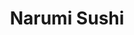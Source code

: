 ---
layout: place
title: "Narumi Sushi"
permalink: /california/rancho-cordova/narumi-sushi.html
stateAbbr: CA
stateName: California
cityName: Rancho Cordova
seo:
  name: "Narumi Sushi"
  type: Restaurant
  links: null
description: "Narumi Sushi serves delicious sushi in Rancho Cordova, California. Try fresh Japanese dishes for a great dining experience. "
place_id: ChIJGZgcnqrnmoARAgyhVGbKxZo
photos:
  - name: >-
      places/ChIJGZgcnqrnmoARAgyhVGbKxZo/photos/AeeoHcLb8jPJWCip3Te60d-CSm-QQFs2vBiUoLFV1I71eFd212vvUWqBIxcI0MuSxNIrS9WmFIIAmLDJo7XcwnBuN5GLp2idvsZ_XQkZDKB1dnxWKN3G5Pe2rNg97UMaMsrza8ySKvFdyj3ngRLrFp1hCBkrDPGe1B-cuQ_cAGDV_iQawxZfapzYcdBcsoSFGnN3vSC99NA99M6PqnaPZjqkLvv1fMecig6FEAi72-qVP_iB9N3PmeS7dIYuSDUYeArq52zyp8RoNTsb2gx4Wc1-ez1aJEZ08yccFX72rvOEOYVQKw
    widthPx: 1702
    heightPx: 958
    authorAttributions:
      - displayName: Narumi Sushi
        uri: https://maps.google.com/maps/contrib/107531398002314506647
        photoUri: >-
          https://lh3.googleusercontent.com/a-/ALV-UjUXAVkLTmGb8oa0BApkwfaSlL4Q-k7e7pSBFNwChFcWX7oTsNE=s100-p-k-no-mo
    flagContentUri: >-
      https://www.google.com/local/imagery/report/?cb_client=maps_api_places.places_api&image_key=!1e10!2sAF1QipNdnWrqrnOuaqQ2aoImKrnIeF6sdhGSaeSvA15_&hl=en-US
    googleMapsUri: >-
      https://www.google.com/maps/place//data=!3m4!1e2!3m2!1sAF1QipNdnWrqrnOuaqQ2aoImKrnIeF6sdhGSaeSvA15_!2e10!4m2!3m1!1s0x809ae7aa9e1c9819:0x9ac5ca6654a10c02
  - name: >-
      places/ChIJGZgcnqrnmoARAgyhVGbKxZo/photos/AeeoHcJ3Yyr8nIBG_xZn2ATl9uQ34RViTnqhrfNMeHeFd5MfgnVwGpvvyc8ZTt3KpYxXXB1JJJJWQsL0Y-JZuiC0yd0XVeZXewkrsxyTuWCZBTD8204vGuaxAwpyClwLir_mOc-EDiBEn83i4KhRyCo820QmkE4kSReT4ebNlRJTLfD0gqpuR3Ki9AGxFuQntyu6-gGtip39_cHzO2juvW5ibfhT13dDIBU1HlMMLmUhfvYoGqLXWgR8EheaK9efJK6zeSLTYxIQ4d7eqnpGiAYcWVAmTLjWqIoSBEBFVoFraeldSw
    widthPx: 4032
    heightPx: 3024
    authorAttributions:
      - displayName: Narumi Sushi
        uri: https://maps.google.com/maps/contrib/107531398002314506647
        photoUri: >-
          https://lh3.googleusercontent.com/a-/ALV-UjUXAVkLTmGb8oa0BApkwfaSlL4Q-k7e7pSBFNwChFcWX7oTsNE=s100-p-k-no-mo
    flagContentUri: >-
      https://www.google.com/local/imagery/report/?cb_client=maps_api_places.places_api&image_key=!1e10!2sAF1QipM9DsY-daADK2ZdD4YIOg1wdctJv_ZexHK0M1Lr&hl=en-US
    googleMapsUri: >-
      https://www.google.com/maps/place//data=!3m4!1e2!3m2!1sAF1QipM9DsY-daADK2ZdD4YIOg1wdctJv_ZexHK0M1Lr!2e10!4m2!3m1!1s0x809ae7aa9e1c9819:0x9ac5ca6654a10c02
  - name: >-
      places/ChIJGZgcnqrnmoARAgyhVGbKxZo/photos/AeeoHcJc7aeOSDASiGlbKeiY2f_mKjp9kUELMackJa5X8d9oKxN9iq61AwZTnFXcr9PKem4puawTRvy21Lo-v_I8cxNuAjhw0hd4QTUefBr1ZzHnTr9gkFE1ujffksW-GhovlYH0ct69O8fPpNTiHCuRWuIbip1-kS7tmY02pykLQIGHgUrBF8DUHx2lBBGP7Pd0NCVTMV3MSBZvCBna1xuFb9Dvo1WX6iVwS-sbfQC3u3UvvRC1qDEPljrnpUquRu_N0CilaeMrGmCaHdsnmcf0AmA0W_E_B48it0af5KEM0GcCGjYTx53YThvGwEqc7NSpkLOX5HRoXOCcytsXrlWTpTrABn2u-8b1RLdqVWWgxPW0EohN51WxJAZYbMMGbqMuAf1_uYvD5hIod-gIvBe3OHQlKaeNEonPH1Y
    widthPx: 4000
    heightPx: 2252
    authorAttributions:
      - displayName: J Yang
        uri: https://maps.google.com/maps/contrib/106946849552236687021
        photoUri: >-
          https://lh3.googleusercontent.com/a-/ALV-UjXf-hg27SCKNirvqUDVlaJ1xDcBpfE88ZMUFjWwXR9CBZ21FtUA=s100-p-k-no-mo
    flagContentUri: >-
      https://www.google.com/local/imagery/report/?cb_client=maps_api_places.places_api&image_key=!1e10!2sCIHM0ogKEICAgID__s7aNQ&hl=en-US
    googleMapsUri: >-
      https://www.google.com/maps/place//data=!3m4!1e2!3m2!1sCIHM0ogKEICAgID__s7aNQ!2e10!4m2!3m1!1s0x809ae7aa9e1c9819:0x9ac5ca6654a10c02
  - name: >-
      places/ChIJGZgcnqrnmoARAgyhVGbKxZo/photos/AeeoHcL7jK3DIaNw0HjcSFxZw0G8iTgRdOcAp-KRvICuP2udxlTWTQrW8ZdMfib6bvjDK6_WXd9kjwv7pnkczO_syB-RmVJWdHxxSRq1C7qVMPGp46FzPux96q0gIJCwSg4-FoY6W6S-el9-8TAfnvEKtPw8o6ivDDH8wjndcqaW8bBvHUW8cHCdvhFG7OdxDpYEEhxmYXVrDGTe-8ST2IqNCZeB11ULxgHZb7wAynV1qBBtT_SAEY_I2yhBtXHVwP2gtzOBCc3YeV-dAuUDV71JuSyfR3u_I6U6VQSHaRkzAbdknZdZ61PoLSgOICozXF1vmU_vpCgVGO8OkzOABe_-BLV4H-oPeh8U6DQfWbApjImfVkQqSxJQoKOB_1sphrK48b4lrzplgmucLjj1F4yysDeZxHv7mOtNN5pjHUVhdYGSkzo
    widthPx: 3854
    heightPx: 2890
    authorAttributions:
      - displayName: Jiun Liu
        uri: https://maps.google.com/maps/contrib/117861683685898218953
        photoUri: >-
          https://lh3.googleusercontent.com/a/ACg8ocIIrXaUFKYuwgTH_OchGEbkDcBPdXHDM6MBzttyqKFJwnQepg=s100-p-k-no-mo
    flagContentUri: >-
      https://www.google.com/local/imagery/report/?cb_client=maps_api_places.places_api&image_key=!1e10!2sCIHM0ogKEICAgID7jKOjsAE&hl=en-US
    googleMapsUri: >-
      https://www.google.com/maps/place//data=!3m4!1e2!3m2!1sCIHM0ogKEICAgID7jKOjsAE!2e10!4m2!3m1!1s0x809ae7aa9e1c9819:0x9ac5ca6654a10c02
  - name: >-
      places/ChIJGZgcnqrnmoARAgyhVGbKxZo/photos/AeeoHcL2X0cwaeg6q3wTFwngHuz9Vc-Eo3ZV1sFhPMJXb8Xj5c1auhlFgKHsZshOMScKQWitZaES-7CL-Ok1vzszEW59gultlUMSQvfzfOr4QB5O5YNd1Mtkmm2Jruy3xLGsRnU1E0QPd_9PK7yua078X1JYoruv0gGFyd55jCy8P7BjQSo-5ah7YnMHpZOm7ACSHRY5QukrTtu5BF8o2p57tKWkLQZMK2TS7guymzmnHQ2ElASKjarlLyAZ3_T89rxQpa2b4dcLMe5vKtJzN9Qk89zUK-vvQwCdrdrHOntyFN-7RA
    widthPx: 2980
    heightPx: 3174
    authorAttributions:
      - displayName: Narumi Sushi
        uri: https://maps.google.com/maps/contrib/107531398002314506647
        photoUri: >-
          https://lh3.googleusercontent.com/a-/ALV-UjUXAVkLTmGb8oa0BApkwfaSlL4Q-k7e7pSBFNwChFcWX7oTsNE=s100-p-k-no-mo
    flagContentUri: >-
      https://www.google.com/local/imagery/report/?cb_client=maps_api_places.places_api&image_key=!1e10!2sAF1QipMir_KX3L8zcX5d1CGxrfO0tQ_En7guqaoZP4YM&hl=en-US
    googleMapsUri: >-
      https://www.google.com/maps/place//data=!3m4!1e2!3m2!1sAF1QipMir_KX3L8zcX5d1CGxrfO0tQ_En7guqaoZP4YM!2e10!4m2!3m1!1s0x809ae7aa9e1c9819:0x9ac5ca6654a10c02
  - name: >-
      places/ChIJGZgcnqrnmoARAgyhVGbKxZo/photos/AeeoHcJxl05JNM5tUVYi4G4z6PaMYcfNbOqA8hHbIJS6k9qQ-SRDTAh_ZRICxA2zNtFMA46RfcyvQTluseKak3XRZefuDvHeSgeSdgYDdDpf4aN9gApNBgL2piTZ3m5-T0zHxxgz7uwxUTRJe6k76uEDAQ-sXvO8Rj7LydB2vzEjvwf_FvlZ-mEWCk33gY1OimYWNdLeef1jHp3Hn5lw-tUZMURjV5nN7VV9wqQEDGAzEhWg5Jd7eQjrByrDd365qsrj4aaO2KXFaA3c4OoEyCJeg0HHOfvdbTWGat5Sl7DP-lQEsQ
    widthPx: 4032
    heightPx: 3024
    authorAttributions:
      - displayName: Narumi Sushi
        uri: https://maps.google.com/maps/contrib/107531398002314506647
        photoUri: >-
          https://lh3.googleusercontent.com/a-/ALV-UjUXAVkLTmGb8oa0BApkwfaSlL4Q-k7e7pSBFNwChFcWX7oTsNE=s100-p-k-no-mo
    flagContentUri: >-
      https://www.google.com/local/imagery/report/?cb_client=maps_api_places.places_api&image_key=!1e10!2sAF1QipMeLYWsNO5HcYS8IihkHYfcgiZ8ecVKNi2LhnEr&hl=en-US
    googleMapsUri: >-
      https://www.google.com/maps/place//data=!3m4!1e2!3m2!1sAF1QipMeLYWsNO5HcYS8IihkHYfcgiZ8ecVKNi2LhnEr!2e10!4m2!3m1!1s0x809ae7aa9e1c9819:0x9ac5ca6654a10c02
  - name: >-
      places/ChIJGZgcnqrnmoARAgyhVGbKxZo/photos/AeeoHcLP6JPI4aMx8pmU8Ikn2oLRALDC7dCUrTCrKQOaFxMfLp4aCAbzlfxIiSjYY-HuBB8RXKqdRNd6L--rwwLKzQ-PC8VAUa599DhNCT1tAaohf1rwlQw42WsLbpmpivvpyjEDkqfiYIWzPxyK5HuNqs1_CglXJf5O9spl4lOP8mBrTdkiLXkH5SE8UobaH0sGm9RHLnKGvLPqbeR_GHH0FZHNzE2-t1Ed3y0BoLAXd_usLhJqgWlCdWIt6jNQK9F-sS793NDu8RF0jytLShy8uLVPN8wGh8fC0BLlTgjE8X2Ifw6_wVgoGZnRbWN6ya8tqeU_d3oD4Ldbv4fEOcY7KGBEFSPqOzwVuJx1oXM7BkHZGTgotzisBSH72ilpns171eVAcvdyV8abRBkqyUg8S-wPQHFFSQXGiV-ZwqwhOg8UHWHO
    widthPx: 4032
    heightPx: 2268
    authorAttributions:
      - displayName: Garth Epling-Card
        uri: https://maps.google.com/maps/contrib/106268454794770661061
        photoUri: >-
          https://lh3.googleusercontent.com/a-/ALV-UjWCY_4mlqEWTB72Kka-Y6JPMEHleng-qRZogcaInDaou0L37bodCg=s100-p-k-no-mo
    flagContentUri: >-
      https://www.google.com/local/imagery/report/?cb_client=maps_api_places.places_api&image_key=!1e10!2sCIHM0ogKEICAgMCwpLnM4AE&hl=en-US
    googleMapsUri: >-
      https://www.google.com/maps/place//data=!3m4!1e2!3m2!1sCIHM0ogKEICAgMCwpLnM4AE!2e10!4m2!3m1!1s0x809ae7aa9e1c9819:0x9ac5ca6654a10c02
  - name: >-
      places/ChIJGZgcnqrnmoARAgyhVGbKxZo/photos/AeeoHcKMANglrxi44-XboGG_HWFU0lCeEwJy3-kpSR9XE05nQF-iD2gb7ps3YB0IH8JnZhPUxwo15j7GXunqv2wqZz4IXmnsIkiNGMh_CGi7TbnZZytvjKBGOP__SSVrSlzCaie7t9xDR-AqMVoP5dOwe9sr2xn2UVXTuc8W16nMyx8XTeexkkcHDffkTLuCHpR9UAAQLkuo0JPoaooRXM0-JztQ1nyIb9uDPGF21UbmFMeUDfW-yZhOYHTCUHYrkRG_ZNUHZm0ttR_oILYbxHtgUBrslzyxE8VAyLitxN8b6yRsnw
    widthPx: 3024
    heightPx: 4032
    authorAttributions:
      - displayName: Narumi Sushi
        uri: https://maps.google.com/maps/contrib/107531398002314506647
        photoUri: >-
          https://lh3.googleusercontent.com/a-/ALV-UjUXAVkLTmGb8oa0BApkwfaSlL4Q-k7e7pSBFNwChFcWX7oTsNE=s100-p-k-no-mo
    flagContentUri: >-
      https://www.google.com/local/imagery/report/?cb_client=maps_api_places.places_api&image_key=!1e10!2sAF1QipNVVCmbTKyAddcC7B6wXiSMxQDzV4_Oco4_bEzR&hl=en-US
    googleMapsUri: >-
      https://www.google.com/maps/place//data=!3m4!1e2!3m2!1sAF1QipNVVCmbTKyAddcC7B6wXiSMxQDzV4_Oco4_bEzR!2e10!4m2!3m1!1s0x809ae7aa9e1c9819:0x9ac5ca6654a10c02
  - name: >-
      places/ChIJGZgcnqrnmoARAgyhVGbKxZo/photos/AeeoHcKbgR0-MGX2rFZl3S5xs4tZY5o7-us1eS8mm7iudbBACL6nVDgZ2iKrOV3rpX-xL6NZc-9MYo2jfOQH0S4PQIlrVtP27xFjLk6nfq0C5pKdVGGP5Lv37HdeT3nxh63eu1FCVSOkZLbdXPROkwfM3EOPCeYs1srmUhaCRZNAR1_ZANVWAmp8d6so-PjkE-o-U4Aq_xdq5aTVR6iyxak3xER4MTV-t_edHlfwRyJcQBj3T-gbxelFjp1Dk5DcoQDqqSb1Zm_gH3tYfnuIJo8XRhERiHlA5OahvGo7v1Zcxz_q41qCyWBnvdt6zuQs8q4DTebCnK08VOugLTy0k_YBgW4GISH700q29DuUa_8bstYfTq04S2zrywSP7WqsZrF0vuSHqP3RGeFr-TfAJNOjEPbBZTa-NiXbKpUkLKiZvK6OdKIE
    widthPx: 4032
    heightPx: 1960
    authorAttributions:
      - displayName: J C
        uri: https://maps.google.com/maps/contrib/112654234180399807581
        photoUri: >-
          https://lh3.googleusercontent.com/a-/ALV-UjWB-YvBLI3vdbf0XSOZvpGwE0AlmgKKabYY7dKq5KCF8mUMq7Q=s100-p-k-no-mo
    flagContentUri: >-
      https://www.google.com/local/imagery/report/?cb_client=maps_api_places.places_api&image_key=!1e10!2sCIHM0ogKEICAgICKh7n75wE&hl=en-US
    googleMapsUri: >-
      https://www.google.com/maps/place//data=!3m4!1e2!3m2!1sCIHM0ogKEICAgICKh7n75wE!2e10!4m2!3m1!1s0x809ae7aa9e1c9819:0x9ac5ca6654a10c02
  - name: >-
      places/ChIJGZgcnqrnmoARAgyhVGbKxZo/photos/AeeoHcJHp3GiVVXkAYTnGJ3-NWZPqk2BLYPndTd0e0ZiWtOQIa35aOJ5nzTNt3dktgKYDm9Pwk6CZSDKV2KlF4k67eA4-tBhOHEc7YgEO_n__RprVi2xv9dsrboiQ02p-Cj_abpyLRxrHkkH4lVYT_6j5myhAMPtRScO0H0eweqnUb4p_Sn05vOeres0Lxv5QLwfADP2N5MID2rYEveeI2Y7buUMJolA4gKOSEN5wALrkYXalU07c7Z1gpHCh43hMXHcwE5lqDn3qAw8hwXV9EX64_HZs-qPkseSXlAtqthi1I5RHk7vXjJFRYUc3qpNvow5BaYZpmV4SpktDEPIE8rM57IyNnrbcvpMGFBBmIJCe51DC5X_Mc_AlKTWQbK_GXTImEDi4X3LHg6AaInmim19ghPnyRd73-0tZb8ANRql5zlJ14jz
    widthPx: 3024
    heightPx: 4032
    authorAttributions:
      - displayName: Emily Ng
        uri: https://maps.google.com/maps/contrib/101993307005654108747
        photoUri: >-
          https://lh3.googleusercontent.com/a-/ALV-UjVoUbxS3w6bAYAm_9BcYa3aFpIFZ5eMEZA8Xb1iczoKQ4-0jjaG=s100-p-k-no-mo
    flagContentUri: >-
      https://www.google.com/local/imagery/report/?cb_client=maps_api_places.places_api&image_key=!1e10!2sCIHM0ogKEICAgICkjfa9rwE&hl=en-US
    googleMapsUri: >-
      https://www.google.com/maps/place//data=!3m4!1e2!3m2!1sCIHM0ogKEICAgICkjfa9rwE!2e10!4m2!3m1!1s0x809ae7aa9e1c9819:0x9ac5ca6654a10c02
address: 12251 Folsom Blvd, Rancho Cordova, CA 95742, USA
street: 12251 Folsom Blvd
city: Rancho Cordova
state: CA
zip: '95742'
country: USA
neighborhood: null
latitude: '38.629082'
longitude: '-121.218770'
accessibility_options:
  wheelchairAccessibleParking: true
  wheelchairAccessibleEntrance: true
  wheelchairAccessibleRestroom: true
  wheelchairAccessibleSeating: true
business_status: OPERATIONAL
name: Narumi Sushi
google_maps_links:
  directionsUri: >-
    https://www.google.com/maps/dir//''/data=!4m7!4m6!1m1!4e2!1m2!1m1!1s0x809ae7aa9e1c9819:0x9ac5ca6654a10c02!3e0
  placeUri: https://maps.google.com/?cid=11152542593108216834
  writeAReviewUri: >-
    https://www.google.com/maps/place//data=!4m3!3m2!1s0x809ae7aa9e1c9819:0x9ac5ca6654a10c02!12e1
  reviewsUri: >-
    https://www.google.com/maps/place//data=!4m4!3m3!1s0x809ae7aa9e1c9819:0x9ac5ca6654a10c02!9m1!1b1
  photosUri: >-
    https://www.google.com/maps/place//data=!4m3!3m2!1s0x809ae7aa9e1c9819:0x9ac5ca6654a10c02!10e5
primary_type: Sushi Restaurant
opening_hours:
  regular: null
  current: null
secondary_opening_hours:
  regular:
    weekdayDescriptions: null
    type: null
  current:
    weekdayDescriptions: null
    type: null
phone: null
price_level: null
price_range: null
rating: null
rating_count: 0
website: null
reviews: null
parking_options: null
payment_options: null
allow_dogs: null
curbside_pickup: null
delivery: null
dine_in: null
good_for_children: null
good_for_groups: null
good_for_sports: null
live_music: null
menu_for_children: null
outdoor_seating: null
reservable: null
restroom: null
serves_beer: null
serves_breakfast: null
serves_brunch: null
serves_cocktails: null
serves_coffee: null
serves_dinner: null
serves_dessert: null
serves_lunch: null
serves_vegetarian_food: null
serves_wine: null
takeout: null
update_category: essentials
summary: null

---
